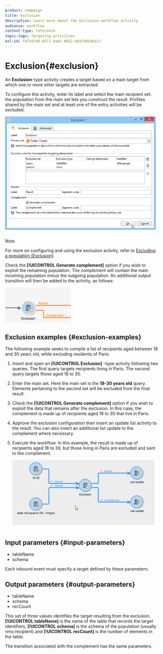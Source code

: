 ```yaml
---
product: campaign
title: Exclusion
description: Learn more about the Exclusion workflow activity
audience: workflow
content-type: reference
topic-tags: targeting-activities
exl-id: f4fe97d9-6571-4aa5-8022-b0af9d5a6a13
---
```

# Exclusion{#exclusion}

An **Exclusion**-type activity creates a target based on a main target from which one or more other targets are extracted.

To configure this activity, enter its label and select the main recipient set: the population from the main set lets you construct the result. Profiles shared by the main set and at least one of the entry activities will be excluded.

![](assets/s_user_segmentation_exclu.png)

>[!NOTE]
>
>For more on configuring and using the exclusion activity, refer to [Excluding a population (Exclusion)](targeting-data.md#excluding-a-population--exclusion-).

Check the **[!UICONTROL Generate complement]** option if you wish to exploit the remaining population. The complement will contain the main incoming population minus the outgoing population. An additional output transition will then be added to the activity, as follows:

![](assets/s_user_segmentation_exclu_compl.png)

## Exclusion examples {#exclusion-examples}

The following example seeks to compile a list of recipients aged between 18 and 30 years old, while excluding residents of Paris.

1. Insert and open an **[!UICONTROL Exclusion]** -type activity following two queries. The first query targets recipients living in Paris. The second query targets those aged 18 to 30.
1. Enter the main set. Here the main set is the **18-30 years old** query. Elements pertaining to the second set will be excluded from the final result.
1. Check the **[!UICONTROL Generate complement]** option if you wish to exploit the data that remains after the exclusion. In this case, the complement is made up of recipients aged 18 to 30 that live in Paris.
1. Approve the exclusion configuration then insert an update list activity to the result. You can also insert an additional list update to the complement where necessary.
1. Execute the workflow. In this example, the result is made up of recipients aged 18 to 30, but those living in Paris are excluded and sent to the complement.

   ![](assets/exclusion_example.png)

## Input parameters {#input-parameters}

* tableName
* schema

Each inbound event must specify a target defined by these parameters.

## Output parameters {#output-parameters}

* tableName
* schema
* recCount

This set of three values identifies the target resulting from the exclusion. **[!UICONTROL tableName]** is the name of the table that records the target identifiers, **[!UICONTROL schema]** is the schema of the population (usually nms:recipient) and **[!UICONTROL recCount]** is the number of elements in the table.

The transition associated with the complement has the same parameters.
